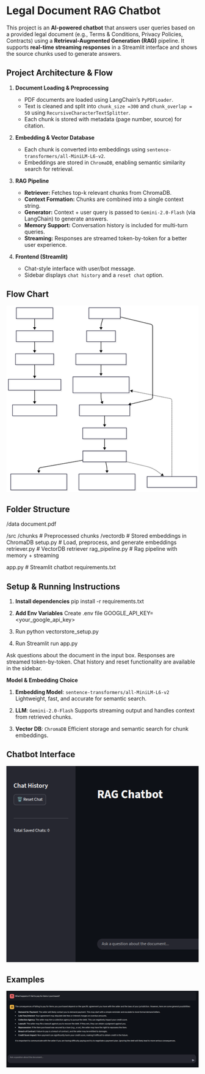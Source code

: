 # Legal Document RAG Chatbot

This project is an **AI-powered chatbot** that answers user queries based on a provided legal document (e.g., Terms & Conditions, Privacy Policies, Contracts) using a **Retrieval-Augmented Generation (RAG)** pipeline. It supports **real-time streaming responses** in a Streamlit interface and shows the source chunks used to generate answers.

## **Project Architecture & Flow**

1. **Document Loading & Preprocessing**  
   - PDF documents are loaded using LangChain’s `PyPDFLoader`.  
   - Text is cleaned and split into `chunk_size =300` and `chunk_overlap = 50` using `RecursiveCharacterTextSplitter`.  
   - Each chunk is stored with metadata (page number, source) for citation.

2. **Embedding & Vector Database**  
   - Each chunk is converted into embeddings using `sentence-transformers/all-MiniLM-L6-v2`.  
   - Embeddings are stored in `ChromaDB`, enabling semantic similarity search for retrieval. 

3. **RAG Pipeline**  
   - **Retriever:** Fetches top-k relevant chunks from ChromaDB.  
   - **Context Formation:** Chunks are combined into a single context string.  
   - **Generator:** Context + user query is passed to `Gemini-2.0-Flash` (via LangChain) to generate answers.  
   - **Memory Support:** Conversation history is included for multi-turn queries.  
   - **Streaming:** Responses are streamed token-by-token for a better user experience.

4. **Frontend (Streamlit)**  
   - Chat-style interface with user/bot message. 
   - Sidebar displays `chat history` and a `reset chat` option.  

## **Flow Chart**

![alt text](mermaid.svg)

## **Folder Structure**
/data
    document.pdf                

/src
    /chunks                     # Preprocessed chunks
    /vectordb                   # Stored embeddings in ChromaDB
    setup.py        # Load, preprocess, and generate embeddings
    retriever.py                # VectorDB retriever
    rag_pipeline.py             # Rag pipeline with memory + streaming

app.py                          # Streamlit chatbot 
requirements.txt                


## **Setup & Running Instructions**

1. **Install dependencies**
    pip install -r requirements.txt

2. **Add Env Variables**
    Create .env file
    GOOGLE_API_KEY=<your_google_api_key>

3. Run python vectorstore_setup.py

4. Run Streamlit run app.py

Ask questions about the document in the input box.
Responses are streamed token-by-token.
Chat history and reset functionality are available in the sidebar.


**Model & Embedding Choice**

1. **Embedding Model**: `sentence-transformers/all-MiniLM-L6-v2`
    Lightweight, fast, and accurate for semantic search.

2. **LLM**: `Gemini-2.0-Flash`
    Supports streaming output and handles context from retrieved chunks.

3. **Vector DB**: `ChromaDB`
    Efficient storage and semantic search for chunk embeddings.


## **Chatbot Interface**

![alt text](image.png)


## **Examples** 

![alt text](image-1.png)
